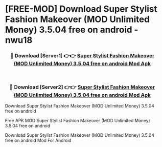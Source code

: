 # [FREE-MOD] Download Super Stylist Fashion Makeover (MOD Unlimited Money) 3.5.04 free on android - nwu18


<div align="center">
<h3>🔴 Download [Server1] 👉👉 <a href="https://apk-comot.site?title=Super_Stylist_Fashion_Makeover_(MOD_Unlimited_Money)_3.5.04_free_on_android">Super Stylist Fashion Makeover (MOD Unlimited Money) 3.5.04 free on android Mod Apk</a></h3><br>

<h3>🔴 Download [Server2] 👉👉 <a href="https://apk-comot.site?title=Super_Stylist_Fashion_Makeover_(MOD_Unlimited_Money)_3.5.04_free_on_android">Super Stylist Fashion Makeover (MOD Unlimited Money) 3.5.04 free on android Mod Apk</a></h3>
</div>



Download Super Stylist Fashion Makeover (MOD Unlimited Money) 3.5.04 free on android 

Free APK MOD Super Stylist Fashion Makeover (MOD Unlimited Money) 3.5.04 free on android 

Download Super Stylist Fashion Makeover (MOD Unlimited Money) 3.5.04 free on android Mod For Android
